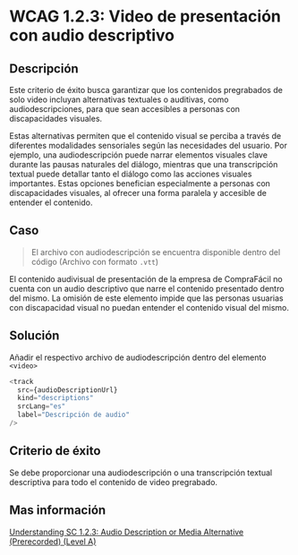# WCAG 1.2.3: Video de presentación con audio descriptivo

## Descripción

Este criterio de éxito busca garantizar que los contenidos pregrabados de solo video incluyan alternativas textuales o auditivas, como audiodescripciones, para que sean accesibles a personas con discapacidades visuales.

Estas alternativas permiten que el contenido visual se perciba a través de diferentes modalidades sensoriales según las necesidades del usuario. Por ejemplo, una audiodescripción puede narrar elementos visuales clave durante las pausas naturales del diálogo, mientras que una transcripción textual puede detallar tanto el diálogo como las acciones visuales importantes. Estas opciones benefician especialmente a personas con discapacidades visuales, al ofrecer una forma paralela y accesible de entender el contenido.

## Caso

> El archivo con audiodescripción se encuentra disponible dentro del código (Archivo con formato `.vtt`)

El contenido audivisual de presentación de la empresa de CompraFácil no cuenta con un audio descriptivo que narre el contenido presentado dentro del mismo. La omisión de este elemento impide que las personas usuarias con discapacidad visual no puedan entender el contenido visual del mismo.

## Solución

Añadir el respectivo archivo de audiodescripción dentro del elemento `<video>`

```javascript
<track
  src={audioDescriptionUrl}
  kind="descriptions"
  srcLang="es"
  label="Descripción de audio"
/>
```

## Criterio de éxito

Se debe proporcionar una audiodescripción o una transcripción textual descriptiva para todo el contenido de video pregrabado.

## Mas información

[Understanding SC 1.2.3: Audio Description or Media Alternative (Prerecorded) (Level A)](https://www.w3.org/WAI/WCAG22/Understanding/audio-description-or-media-alternative-prerecorded)
